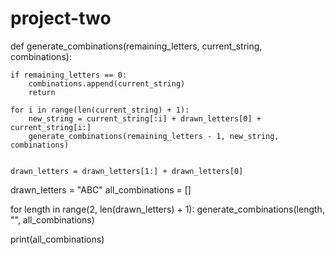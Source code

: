 # project-two
def generate_combinations(remaining_letters, current_string, combinations):

    if remaining_letters == 0:
        combinations.append(current_string)
        return

    for i in range(len(current_string) + 1):
        new_string = current_string[:i] + drawn_letters[0] + current_string[i:]
        generate_combinations(remaining_letters - 1, new_string, combinations)

   
    drawn_letters = drawn_letters[1:] + drawn_letters[0]

drawn_letters = "ABC" 
all_combinations = []

for length in range(2, len(drawn_letters) + 1): 
    generate_combinations(length, "", all_combinations)

print(all_combinations)
